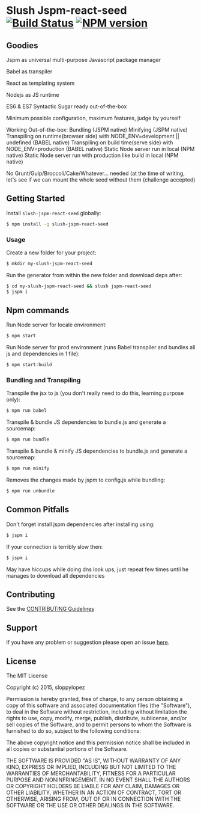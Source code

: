 # Slush Jspm-react-seed [![Build Status](https://secure.travis-ci.org/sloppylopez/slush-jspm-react-seed.png?branch=master)](https://travis-ci.org/sloppylopez/slush-jspm-react-seed) [![NPM version](https://badge-me.herokuapp.com/api/npm/slush-jspm-react-seed.png)](http://badges.enytc.com/for/npm/slush-jspm-react-seed)

> 

## Goodies
Jspm as universal multi-purpose Javascript package manager

Babel as transpiler

React as templating system

Nodejs as JS runtime

ES6 & ES7 Syntactic Sugar ready out-of-the-box

Minimum possible configuration, maximum features, judge by yourself

Working Out-of-the-box:
        Bundling (JSPM native)
        Minifying (JSPM native)
        Transpiling on runtime(browser side) with NODE_ENV=development || undefined (BABEL native)
        Transpiling on build time(serve side) with NODE_ENV=production (BABEL native)
        Static Node server run in local (NPM native)
        Static Node server run with production like build in local (NPM native)

No Grunt/Gulp/Broccoli/Cake/Whatever... needed (at the time of writing, let's see if we can mount 
the whole seed without them (challenge accepted)

## Getting Started

Install `slush-jspm-react-seed` globally:

```bash
$ npm install -g slush-jspm-react-seed
```

### Usage

Create a new folder for your project:

```bash
$ mkdir my-slush-jspm-react-seed
```

Run the generator from within the new folder and download deps after:

```bash
$ cd my-slush-jspm-react-seed && slush jspm-react-seed
$ jspm i
```

## Npm commands

Run Node server for locale environment:

```bash
$ npm start
```

Run Node server for prod environment (runs Babel transpiler and bundles all js and dependencies in 1 file):

```bash
$ npm start:build
```

### Bundling and Transpiling

Transpile the jsx to js (you don't really need to do this, learning purpose only):

```bash
$ npm run babel
```

Transpile & bundle JS dependencies to bundle.js and generate a sourcemap:

```bash
$ npm run bundle
```

Transpile & bundle & minify JS dependencies to bundle.js and generate a sourcemap:

```bash
$ npm run minify
```

Removes the changes made by jspm to config.js while bundling:

```bash
$ npm run unbundle
```

## Common Pitfalls

Don't forget install jspm dependencies after installing using:
```bash
$ jspm i
```

If your connection is terribly slow then:
```bash
$ jspm i
```
May have hiccups while doing dns look ups, just repeat few times until he manages to download all dependencies

## Contributing

See the [CONTRIBUTING Guidelines](https://github.com/sloppylopez/slush-jspm-react-seed/blob/master/CONTRIBUTING.md)

## Support
If you have any problem or suggestion please open an issue [here](https://github.com/sloppylopez/slush-jspm-react-seed/issues).

## License 

The MIT License

Copyright (c) 2015, sloppylopez

Permission is hereby granted, free of charge, to any person
obtaining a copy of this software and associated documentation
files (the "Software"), to deal in the Software without
restriction, including without limitation the rights to use,
copy, modify, merge, publish, distribute, sublicense, and/or sell
copies of the Software, and to permit persons to whom the
Software is furnished to do so, subject to the following
conditions:

The above copyright notice and this permission notice shall be
included in all copies or substantial portions of the Software.

THE SOFTWARE IS PROVIDED "AS IS", WITHOUT WARRANTY OF ANY KIND,
EXPRESS OR IMPLIED, INCLUDING BUT NOT LIMITED TO THE WARRANTIES
OF MERCHANTABILITY, FITNESS FOR A PARTICULAR PURPOSE AND
NONINFRINGEMENT. IN NO EVENT SHALL THE AUTHORS OR COPYRIGHT
HOLDERS BE LIABLE FOR ANY CLAIM, DAMAGES OR OTHER LIABILITY,
WHETHER IN AN ACTION OF CONTRACT, TORT OR OTHERWISE, ARISING
FROM, OUT OF OR IN CONNECTION WITH THE SOFTWARE OR THE USE OR
OTHER DEALINGS IN THE SOFTWARE.

